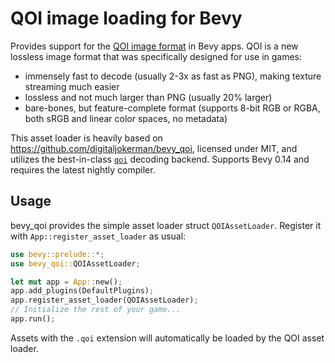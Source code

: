 # QOI image loading for Bevy

Provides support for the [QOI image format](https://qoiformat.org) in Bevy apps. QOI is a new lossless image format that was specifically designed for use in games:
- immensely fast to decode (usually 2-3x as fast as PNG), making texture streaming much easier
- lossless and not much larger than PNG (usually 20% larger)
- bare-bones, but feature-complete format (supports 8-bit RGB or RGBA, both sRGB and linear color spaces, no metadata)

This asset loader is heavily based on <https://github.com/digitaljokerman/bevy_qoi>, licensed under MIT, and utilizes the best-in-class [`qoi`](https://crates.io/crates/qoi) decoding backend. Supports Bevy 0.14 and requires the latest nightly compiler.

## Usage

bevy_qoi provides the simple asset loader struct `QOIAssetLoader`. Register it with `App::register_asset_loader` as usual:

```rust
use bevy::prelude::*;
use bevy_qoi::QOIAssetLoader;

let mut app = App::new();
app.add_plugins(DefaultPlugins);
app.register_asset_loader(QOIAssetLoader);
// Initialize the rest of your game...
app.run();
```

Assets with the `.qoi` extension will automatically be loaded by the QOI asset loader.
